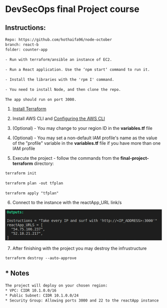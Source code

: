 # DevSecOps final Project course

## Instructions:
```
Repo: https://github.com/hothaifa96/node-october
branch: react-b
folder: counter-app

- Run with terraform/ansible an instance of EC2.

- Run a React application. Use the ‘npm start‘ command to run it.

- Install the libraries with the 'rpm I' command.

- You need to install Node, and then clone the repo.

The app should run on port 3000.

```

1. [Install Terraform](https://developer.hashicorp.com/terraform/tutorials/aws-get-started/install-cli)

2. Install AWS CLI and [Configuring the AWS CLI](https://docs.aws.amazon.com/cli/latest/userguide/cli-chap-configure.html)

3. (Optional) - You may change to your region ID in the **variables.tf** file

4. (Optional) - You may set a non-default IAM profile's name as the value of the "profile" variable in the **variables.tf** file if you have more than one IAM profile

5. Execute the project - follow the commands from the **final-project-terraform** directory:
```
terraform init

terraform plan -out tfplan

terraform apply "tfplan"
```

6. Connect to the instance with the reactApp_URL link/s

![Kiku](pic/Link-Instructions.png)

7. After finishing with the project you may destroy the infrustructure 
```
terraform destroy --auto-approve
```


## * Notes
```
The project will deploy on your chosen region:
* VPC: CIDR 10.1.0.0/16
* Public Subnet: CIDR 10.1.0.0/24
* Security Group: Allowing ports 3000 and 22 to the reactApp instance
```